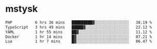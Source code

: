 # mstysk

<!--START_SECTION:waka-->

```txt
PHP          6 hrs 36 mins   █████████▓░░░░░░░░░░░░░░░   38.19 %
TypeScript   3 hrs 49 mins   █████▓░░░░░░░░░░░░░░░░░░░   22.12 %
YAML         1 hr 55 mins    ██▓░░░░░░░░░░░░░░░░░░░░░░   11.12 %
Docker       1 hr 14 mins    █▓░░░░░░░░░░░░░░░░░░░░░░░   07.21 %
Lua          1 hr 7 mins     █▓░░░░░░░░░░░░░░░░░░░░░░░   06.47 %
```

<!--END_SECTION:waka-->
